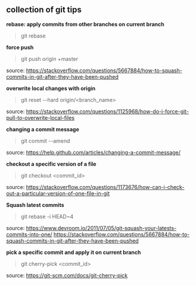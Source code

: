 ## collection of git tips ##

**rebase: apply commits from other branches on current branch**
>git rebase <branch>

**force push**
>git push origin +master

source: https://stackoverflow.com/questions/5667884/how-to-squash-commits-in-git-after-they-have-been-pushed

**overwrite local changes with origin**
>git reset --hard origin/<branch_name>

source: https://stackoverflow.com/questions/1125968/how-do-i-force-git-pull-to-overwrite-local-files

**changing a commit message**
>git commit --amend

source: https://help.github.com/articles/changing-a-commit-message/

**checkout a specific version of a file**
>git checkout <commit_id> <file>

source: https://stackoverflow.com/questions/1173676/how-can-i-check-out-a-particular-version-of-one-file-in-git

**Squash latest commits**
>git rebase -i HEAD~4

source: https://www.devroom.io/2011/07/05/git-squash-your-latests-commits-into-one/
	https://stackoverflow.com/questions/5667884/how-to-squash-commits-in-git-after-they-have-been-pushed

**pick a specific commit and apply it on current branch**
>git cherry-pick <commit_id>

source: https://git-scm.com/docs/git-cherry-pick
